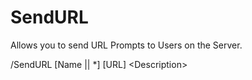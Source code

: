 # SendURL
Allows you to send URL Prompts to Users on the Server.

/SendURL \[Name || \*] \[URL] \<Description> 
